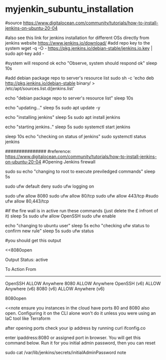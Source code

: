 # myjenkin_subuntu_installation

#source https://www.digitalocean.com/community/tutorials/how-to-install-jenkins-on-ubuntu-20-04

#also see this link for jenkins installation for different OSs directly from jenkins website https://www.jenkins.io/download/
#add repo key to the system 
wget -q -O - https://pkg.jenkins.io/debian-stable/jenkins.io.key | sudo apt-key add -

#system will respond ok
echo "Observe, system should respond ok"
sleep 10s

#add debian package repo to server's resource list
sudo sh -c 'echo deb http://pkg.jenkins.io/debian-stable binary/ > /etc/apt/sources.list.d/jenkins.list'


echo "debian package repo to server's resource list"
sleep 10s

echo "updating..."
sleep 5s
sudo apt update -y

echo "installing jenkins"
sleep 5s
sudo apt install jenkins

echo "starting jenkins.."
sleep 5s
sudo systemctl start jenkins


sleep 10s
echo "checking on status of jenkins"
sudo systemctl status jenkins

###############
#reference: https://www.digitalocean.com/community/tutorials/how-to-install-jenkins-on-ubuntu-20-04
#Opening Jenkins firewall


sudo su
echo "changing to root to execute previledged commands"
sleep 5s

sudo ufw default deny
sudo ufw logging on

sudo ufw allow 8080
sudo ufw allow 80/tcp
sudo ufw allow 443/tcp
#sudo ufw allow 80,443/tcp

#if the fire wall is in active run these commands (just delete the £ infront of it)
sleep 5s
sudo ufw allow OpenSSH
sudo ufw enable

echo "changing to ubuntu user"
sleep 5s
echo "checking ufw status to confirm new rule"
sleep 5s
sudo ufw status

#you should get this output 

<<8080open

Output
Status: active

To                         Action      From
--                         ------      ----
OpenSSH                    ALLOW       Anywhere
8080                       ALLOW       Anywhere
OpenSSH (v6)               ALLOW       Anywhere (v6)
8080 (v6)                  ALLOW       Anywhere (v6)

8080open

<<note
ensure you instances in the cloud have ports 80 and 8080 also open. Configuring it on the CLI alone won't do it unless you were using an IaC tool like Terraform

after opening ports check your ip address by running curl ifconfig.co

enter ipaddress:8080 or assigned port in browser. You will get this command below. Run it for you initial admin password, then you can reset

sudo cat /var/lib/jenkins/secrets/initialAdminPassword
note
